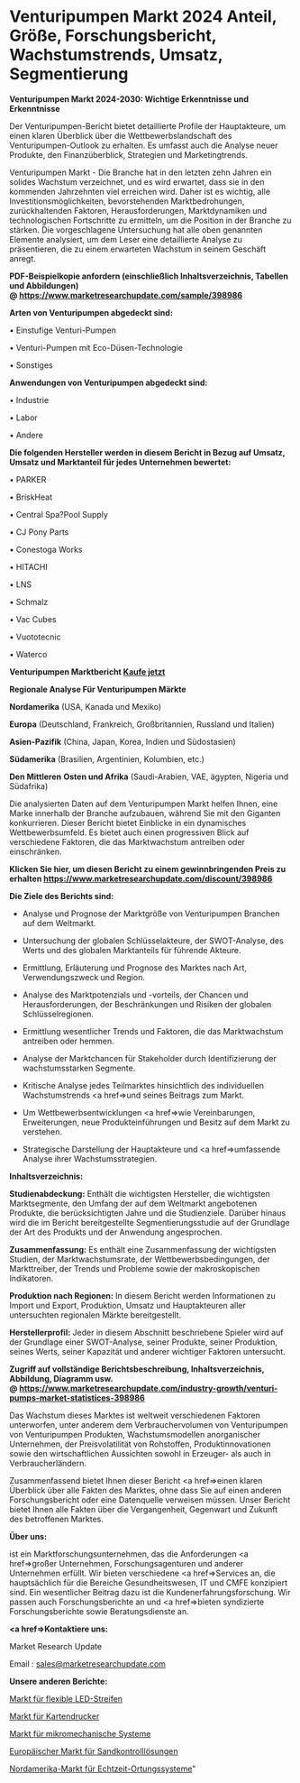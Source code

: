 # Venturipumpen Markt 2024 Anteil, Größe, Forschungsbericht, Wachstumstrends, Umsatz, Segmentierung

<strong>Venturipumpen Markt 2024-2030: Wichtige Erkenntnisse und Erkenntnisse</strong>

Der Venturipumpen-Bericht bietet detaillierte Profile der Hauptakteure, um einen klaren Überblick über die Wettbewerbslandschaft des Venturipumpen-Outlook zu erhalten. Es umfasst auch die Analyse neuer Produkte, den Finanzüberblick, Strategien und Marketingtrends.

Venturipumpen Markt - Die Branche hat in den letzten zehn Jahren ein solides Wachstum verzeichnet, und es wird erwartet, dass sie in den kommenden Jahrzehnten viel erreichen wird. Daher ist es wichtig, alle Investitionsmöglichkeiten, bevorstehenden Marktbedrohungen, zurückhaltenden Faktoren, Herausforderungen, Marktdynamiken und technologischen Fortschritte zu ermitteln, um die Position in der Branche zu stärken. Die vorgeschlagene Untersuchung hat alle oben genannten Elemente analysiert, um dem Leser eine detaillierte Analyse zu präsentieren, die zu einem erwarteten Wachstum in seinem Geschäft anregt.

<strong><b>PDF-Beispielkopie anfordern (einschließlich Inhaltsverzeichnis, Tabellen und Abbildungen) @ </b></strong><strong><a href=https://www.marketresearchupdate.com/sample/398986><strong>https://www.marketresearchupdate.com/sample/398986</u></a></strong></strong>

<strong>Arten von Venturipumpen abgedeckt sind:</strong>

• Einstufige Venturi-Pumpen

• Venturi-Pumpen mit Eco-Düsen-Technologie

• Sonstiges

<strong>Anwendungen von Venturipumpen abgedeckt sind:</strong>

• Industrie

• Labor

• Andere

<strong>Die folgenden Hersteller werden in diesem Bericht in Bezug auf Umsatz, Umsatz und Marktanteil für jedes Unternehmen bewertet:</strong>

• PARKER

• BriskHeat

• Central Spa?Pool Supply

• CJ Pony Parts

• Conestoga Works

• HITACHI

• LNS

• Schmalz

• Vac Cubes

• Vuototecnic

• Waterco

<strong>Venturipumpen Marktbericht <a href=https://www.marketresearchupdate.com/buynow/398986>Kaufe jetzt</a></strong>

<strong>Regionale Analyse Für Venturipumpen Märkte</strong>

<strong>Nordamerika</strong> (USA, Kanada und Mexiko)

<strong>Europa</strong> (Deutschland, Frankreich, Großbritannien, Russland und Italien)

<strong>Asien-Pazifik</strong> (China, Japan, Korea, Indien und Südostasien)

<strong>Südamerika</strong> (Brasilien, Argentinien, Kolumbien, etc.)

<strong>Den Mittleren</strong> <strong>Osten und Afrika</strong> (Saudi-Arabien, VAE, ägypten, Nigeria und Südafrika)

Die analysierten Daten auf dem Venturipumpen Markt helfen Ihnen, eine Marke innerhalb der Branche aufzubauen, während Sie mit den Giganten konkurrieren. Dieser Bericht bietet Einblicke in ein dynamisches Wettbewerbsumfeld. Es bietet auch einen progressiven Blick auf verschiedene Faktoren, die das Marktwachstum antreiben oder einschränken.

<strong>Klicken Sie hier, um diesen Bericht zu einem gewinnbringenden Preis zu erhalten
</strong><strong><a href=https://www.marketresearchupdate.com/discount/398986>https://www.marketresearchupdate.com/discount/398986</b></u></strong></a>

<strong>Die Ziele des Berichts sind:</strong>

- Analyse und Prognose der Marktgröße von Venturipumpen Branchen auf dem Weltmarkt.

- Untersuchung der globalen Schlüsselakteure, der SWOT-Analyse, des Werts und des globalen Marktanteils für führende Akteure.

- Ermittlung, Erläuterung und Prognose des Marktes nach Art, Verwendungszweck und Region.

- Analyse des Marktpotenzials und -vorteils, der Chancen und Herausforderungen, der Beschränkungen und Risiken der globalen Schlüsselregionen.

- Ermittlung wesentlicher Trends und Faktoren, die das Marktwachstum antreiben oder hemmen.

- Analyse der Marktchancen für Stakeholder durch Identifizierung der wachstumsstarken Segmente.

- Kritische Analyse jedes Teilmarktes hinsichtlich des individuellen Wachstumstrends <a href=>und</a> seines Beitrags zum Markt.

- Um Wettbewerbsentwicklungen <a href=>wie</a> Vereinbarungen, Erweiterungen, neue Produkteinführungen und Besitz auf dem Markt zu verstehen.

- Strategische Darstellung der Hauptakteure und <a href=>umfas</a>sende Analyse ihrer Wachstumsstrategien.

<strong>Inhaltsverzeichnis:</strong>

<strong>Studienabdeckung:</strong> Enthält die wichtigsten Hersteller, die wichtigsten Marktsegmente, den Umfang der auf dem Weltmarkt angebotenen Produkte, die berücksichtigten Jahre und die Studienziele. Darüber hinaus wird die im Bericht bereitgestellte Segmentierungsstudie auf der Grundlage der Art des Produkts und der Anwendung angesprochen.

<strong>Zusammenfassung:</strong> Es enthält eine Zusammenfassung der wichtigsten Studien, der Marktwachstumsrate, der Wettbewerbsbedingungen, der Markttreiber, der Trends und Probleme sowie der makroskopischen Indikatoren.

<strong>Produktion nach Regionen:</strong> In diesem Bericht werden Informationen zu Import und Export, Produktion, Umsatz und Hauptakteuren aller untersuchten regionalen Märkte bereitgestellt.

<strong>Herstellerprofil:</strong> Jeder in diesem Abschnitt beschriebene Spieler wird auf der Grundlage einer SWOT-Analyse, seiner Produkte, seiner Produktion, seines Werts, seiner Kapazität und anderer wichtiger Faktoren untersucht.

<strong><b>Zugriff auf vollständige Berichtsbeschreibung, Inhaltsverzeichnis, Abbildung, Diagramm usw. @ </b></strong><strong><a href=https://www.marketresearchupdate.com/industry-growth/venturi-pumps-market-statistices-398986>https://www.marketresearchupdate.com/industry-growth/venturi-pumps-market-statistices-398986</a></strong>

Das Wachstum dieses Marktes ist weltweit verschiedenen Faktoren unterworfen, unter anderem dem Verbrauchervolumen von Venturipumpen von Venturipumpen Produkten, Wachstumsmodellen anorganischer Unternehmen, der Preisvolatilität von Rohstoffen, Produktinnovationen sowie den wirtschaftlichen Aussichten sowohl in Erzeuger- als auch in Verbraucherländern.

Zusammenfassend bietet Ihnen dieser Bericht <a href=>einen</a> klaren Überblick über alle Fakten des Marktes, ohne dass Sie auf einen anderen Forschungsbericht oder eine Datenquelle verweisen müssen. Unser Bericht bietet Ihnen alle Fakten über die Vergangenheit, Gegenwart und Zukunft des betroffenen Marktes.

<strong>Über uns:</strong>

 ist ein Marktforschungsunternehmen, das die Anforderungen <a href=>großer</a> Unternehmen, Forschungsagenturen und anderer Unternehmen erfüllt. Wir bieten verschiedene <a href=>Services</a> an, die hauptsächlich für die Bereiche Gesundheitswesen, IT und CMFE konzipiert sind. Ein wesentlicher Beitrag dazu ist die Kundenerfahrungsforschung. Wir passen auch Forschungsberichte an und <a href=>bieten</a> syndizierte Forschungsberichte sowie Beratungsdienste an.

<strong><a href=>Kontaktiere uns:</a></strong>

Market Research Update

Email : sales@marketresearchupdate.com

<strong>Unsere anderen Berichte:</strong>

<a href=https://www.linkedin.com/pulse/flex-led-strip-market-202-what-factors-drive-upcoming>Markt für flexible LED-Streifen</a>

<a href=https://www.linkedin.com/pulse/card-printers-market-size-trends-consumption-future-prospects>Markt für Kartendrucker</a>

<a href=https://www.linkedin.com/pulse/micro-mechanical-systems-market-size-trends-consumption>Markt für mikromechanische Systeme</a>

<a href=https://www.linkedin.com/pulse/europe-sand-control-solutions-market-size-production>Europäischer Markt für Sandkontrolllösungen</a>

<a href=https://www.linkedin.com/pulse/north-america-real-time-location-systems-market-2030>Nordamerika-Markt für Echtzeit-Ortungssysteme</a>"
